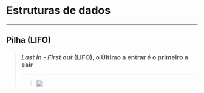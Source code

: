 # Estruturas de dados

-----

## Pilha (LIFO)

> ### *Last in - First out* (LIFO), o Último a entrar é o primeiro a sair
>
> ----
>
> > ![](https://upload.wikimedia.org/wikipedia/commons/e/e4/Lifo_stack.svg)